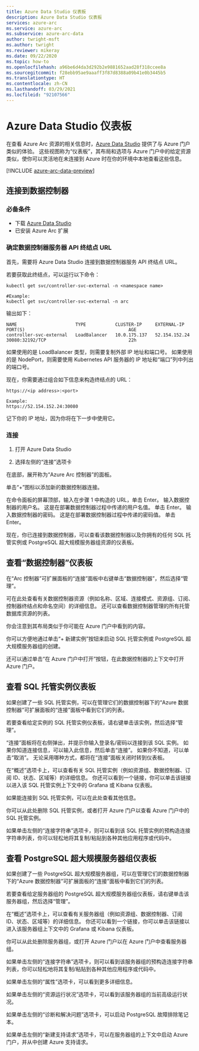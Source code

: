 ```yaml
---
title: Azure Data Studio 仪表板
description: Azure Data Studio 仪表板
services: azure-arc
ms.service: azure-arc
ms.subservice: azure-arc-data
author: twright-msft
ms.author: twright
ms.reviewer: mikeray
ms.date: 09/22/2020
ms.topic: how-to
ms.openlocfilehash: a96be6d4da3d292b2e9881652aad28f318ccee8a
ms.sourcegitcommit: f28ebb95ae9aaaff3f87d8388a09b41e0b3445b5
ms.translationtype: HT
ms.contentlocale: zh-CN
ms.lasthandoff: 03/29/2021
ms.locfileid: "92107566"
---
```

# <a name="azure-data-studio-dashboards"></a>Azure Data Studio 仪表板

在查看 Azure Arc 资源的相关信息时，[Azure Data Studio](/sql/azure-data-studio/what-is) 提供了与 Azure 门户类似的体验。  这些视图称为“仪表板”，其布局和选项与 Azure 门户中的给定资源类似，使你可以灵活地在未连接到 Azure 时在你的环境中本地查看这些信息。

[!INCLUDE [azure-arc-data-preview](../../../includes/azure-arc-data-preview.md)]

## <a name="connecting-to-a-data-controller"></a>连接到数据控制器

### <a name="prerequisites"></a>必备条件

- 下载 [Azure Data Studio](/sql/azure-data-studio/download-azure-data-studio)
- 已安装 Azure Arc 扩展

### <a name="determine-the-data-controller-server-api-endpoint-url"></a>确定数据控制器服务器 API 终结点 URL

首先，需要将 Azure Data Studio 连接到数据控制器服务 API 终结点 URL。

若要获取此终结点，可以运行以下命令：

```console
kubectl get svc/controller-svc-external -n <namespace name>

#Example:
kubectl get svc/controller-svc-external -n arc
```

输出如下：

```console
NAME                      TYPE           CLUSTER-IP     EXTERNAL-IP      PORT(S)                                       AGE
controller-svc-external   LoadBalancer   10.0.175.137   52.154.152.24    30080:32192/TCP                               22h
```

如果使用的是 LoadBalancer 类型，则需要复制外部 IP 地址和端口号。 如果使用的是 NodePort，则需要使用 Kubernetes API 服务器的 IP 地址和“端口”列中列出的端口号。

现在，你需要通过组合如下信息来构造终结点的 URL：

```console
https://<ip address>:<port>

Example:
https://52.154.152.24:30080
```

记下你的 IP 地址，因为你将在下一步中使用它。

### <a name="connect"></a>连接

1. 打开 Azure Data Studio

1. 选择左侧的“连接”选项卡

在底部，展开称为“Azure Arc 控制器”的面板。

单击“+”图标以添加新的数据控制器连接。

在命令面板的屏幕顶部，输入在步骤 1 中构造的 URL，单击 Enter。
输入数据控制器的用户名。  这是在部署数据控制器过程中传递的用户名值。  单击 Enter。
输入数据控制器的密码。  这是在部署数据控制器过程中传递的密码值。 单击 Enter。

现在，你已连接到数据控制器，可以查看该数据控制器以及你拥有的任何 SQL 托管实例或 PostgreSQL 超大规模服务器组资源的仪表板。

## <a name="view-the-data-controller-dashboard"></a>查看“数据控制器”仪表板

在“Arc 控制器”可扩展面板的“连接”面板中右键单击“数据控制器”，然后选择“管理”。

可在此处查看有关数据控制器资源（例如名称、区域、连接模式、资源组、订阅、控制器终结点和命名空间）的详细信息。  还可以查看数据控制器管理的所有托管数据库资源的列表。

你会注意到其布局类似于你可能在 Azure 门户中看到的内容。

你可以方便地通过单击“+ 新建实例”按钮来启动 SQL 托管实例或 PostgreSQL 超大规模服务器组的创建。

还可以通过单击“在 Azure 门户中打开”按钮，在此数据控制器的上下文中打开 Azure 门户。

## <a name="view-the-sql-managed-instance-dashboards"></a>查看 SQL 托管实例仪表板

如果创建了一些 SQL 托管实例，可以在管理它们的数据控制器下的“Azure 数据控制器”可扩展面板的“连接”面板中看到它们的列表。

若要查看给定实例的 SQL 托管实例仪表板，请右键单击该实例，然后选择“管理”。

“连接”面板将在右侧弹出，并提示你输入登录名/密码以连接到该 SQL 实例。 如果你知道连接信息，可以输入此信息，然后单击“连接”。  如果你不知道，可以单击“取消”。  无论采用哪种方式，都将在“连接”面板关闭时转到仪表板。

在“概述”选项卡上，可以查看有关 SQL 托管实例（例如资源组、数据控制器、订阅 ID、状态、区域等）的详细信息。  你还可以看到一个链接，你可以单击该链接以进入该 SQL 托管实例上下文中的 Grafana 或 Kibana 仪表板。

如果能连接到 SQL 托管实例，可以在此处查看其他信息。

你可以从此处删除 SQL 托管实例，或者打开 Azure 门户以查看 Azure 门户中的 SQL 托管实例。

如果单击左侧的“连接字符串”选项卡，则可以看到该 SQL 托管实例的预构造连接字符串列表，你可以轻松地将其复制/粘贴到各种其他应用程序或代码中。

## <a name="view-the-postgresql-hyperscale-server-group-dashboards"></a>查看 PostgreSQL 超大规模服务器组仪表板

如果创建了一些 PostgreSQL 超大规模服务器组，可以在管理它们的数据控制器下的“Azure 数据控制器”可扩展面板的“连接”面板中看到它们的列表。

若要查看给定服务器组的 PostgreSQL 超大规模服务器组仪表板，请右键单击该服务器组，然后选择“管理”。

在“概述”选项卡上，可以查看有关服务器组（例如资源组、数据控制器、订阅 ID、状态、区域等）的详细信息。  你还可以看到一个链接，你可以单击该链接以进入该服务器组上下文中的 Grafana 或 Kibana 仪表板。

你可以从此处删除服务器组，或打开 Azure 门户以在 Azure 门户中查看服务器组。

如果单击左侧的“连接字符串”选项卡，则可以看到该服务器组的预构造连接字符串列表，你可以轻松地将其复制/粘贴到各种其他应用程序或代码中。

如果单击左侧的“属性”选项卡，可以看到更多详细信息。

如果单击左侧的“资源运行状况”选项卡，可以看到该服务器组的当前高级运行状况。

如果单击左侧的“诊断和解决问题”选项卡，可以启动 PostgreSQL 故障排除笔记本。

如果单击左侧的“新建支持请求”选项卡，可以在服务器组的上下文中启动 Azure 门户，并从中创建 Azure 支持请求。
